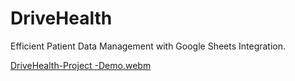 # DriveHealth
Efficient Patient Data Management with Google Sheets Integration.

[DriveHealth-Project -Demo.webm](https://github.com/user-attachments/assets/4806a454-306c-4263-b17c-14351451576f)
